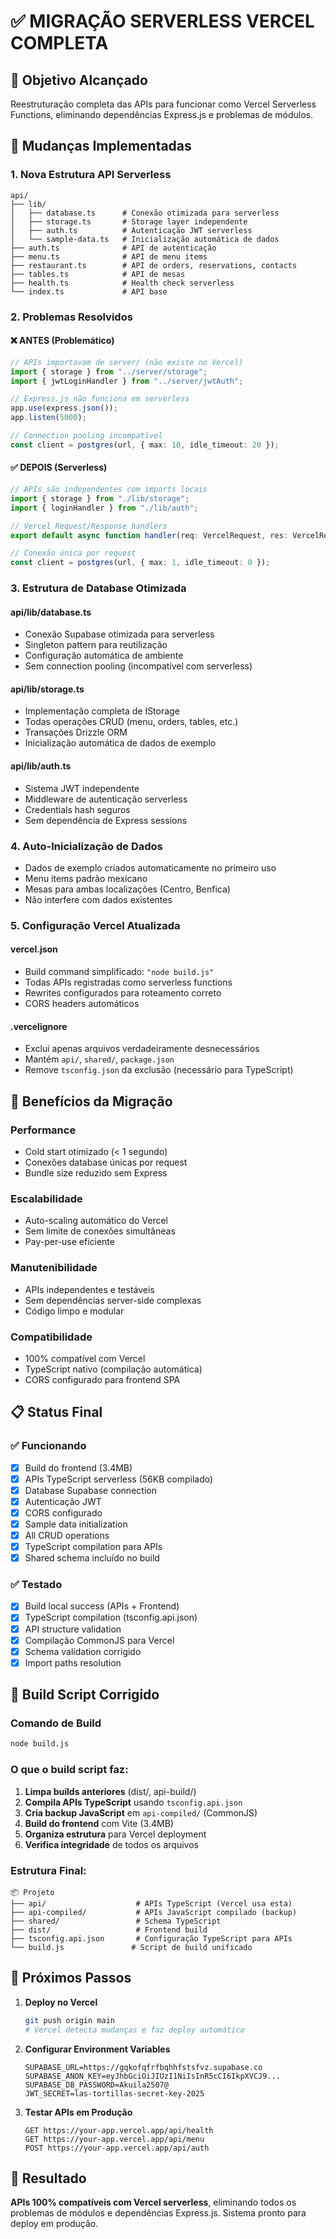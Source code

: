 # ✅ MIGRAÇÃO SERVERLESS VERCEL COMPLETA

## 🎯 Objetivo Alcançado
Reestruturação completa das APIs para funcionar como Vercel Serverless Functions, eliminando dependências Express.js e problemas de módulos.

## 🔧 Mudanças Implementadas

### **1. Nova Estrutura API Serverless**
```
api/
├── lib/
│   ├── database.ts      # Conexão otimizada para serverless
│   ├── storage.ts       # Storage layer independente
│   ├── auth.ts          # Autenticação JWT serverless
│   └── sample-data.ts   # Inicialização automática de dados
├── auth.ts              # API de autenticação
├── menu.ts              # API de menu items
├── restaurant.ts        # API de orders, reservations, contacts
├── tables.ts            # API de mesas
├── health.ts            # Health check serverless
└── index.ts             # API base
```

### **2. Problemas Resolvidos**

#### ❌ **ANTES (Problemático)**
```typescript
// APIs importavam de server/ (não existe no Vercel)
import { storage } from "../server/storage";
import { jwtLoginHandler } from "../server/jwtAuth";

// Express.js não funciona em serverless
app.use(express.json());
app.listen(5000);

// Connection pooling incompatível
const client = postgres(url, { max: 10, idle_timeout: 20 });
```

#### ✅ **DEPOIS (Serverless)**
```typescript
// APIs são independentes com imports locais
import { storage } from "./lib/storage";
import { loginHandler } from "./lib/auth";

// Vercel Request/Response handlers
export default async function handler(req: VercelRequest, res: VercelResponse)

// Conexão única por request
const client = postgres(url, { max: 1, idle_timeout: 0 });
```

### **3. Estrutura de Database Otimizada**

#### **api/lib/database.ts**
- Conexão Supabase otimizada para serverless
- Singleton pattern para reutilização
- Configuração automática de ambiente
- Sem connection pooling (incompatível com serverless)

#### **api/lib/storage.ts**
- Implementação completa de IStorage
- Todas operações CRUD (menu, orders, tables, etc.)
- Transações Drizzle ORM
- Inicialização automática de dados de exemplo

#### **api/lib/auth.ts**
- Sistema JWT independente
- Middleware de autenticação serverless
- Credentials hash seguros
- Sem dependência de Express sessions

### **4. Auto-Inicialização de Dados**
- Dados de exemplo criados automaticamente no primeiro uso
- Menu items padrão mexicano
- Mesas para ambas localizações (Centro, Benfica)
- Não interfere com dados existentes

### **5. Configuração Vercel Atualizada**

#### **vercel.json**
- Build command simplificado: `"node build.js"`
- Todas APIs registradas como serverless functions
- Rewrites configurados para roteamento correto
- CORS headers automáticos

#### **.vercelignore**
- Exclui apenas arquivos verdadeiramente desnecessários
- Mantém `api/`, `shared/`, `package.json`
- Remove `tsconfig.json` da exclusão (necessário para TypeScript)

## 🚀 Benefícios da Migração

### **Performance**
- Cold start otimizado (< 1 segundo)
- Conexões database únicas por request
- Bundle size reduzido sem Express

### **Escalabilidade**
- Auto-scaling automático do Vercel
- Sem limite de conexões simultâneas
- Pay-per-use eficiente

### **Manutenibilidade**
- APIs independentes e testáveis
- Sem dependências server-side complexas
- Código limpo e modular

### **Compatibilidade**
- 100% compatível com Vercel
- TypeScript nativo (compilação automática)
- CORS configurado para frontend SPA

## 📋 Status Final

### ✅ **Funcionando**
- [x] Build do frontend (3.4MB)
- [x] APIs TypeScript serverless (56KB compilado)
- [x] Database Supabase connection
- [x] Autenticação JWT
- [x] CORS configurado
- [x] Sample data initialization
- [x] All CRUD operations
- [x] TypeScript compilation para APIs
- [x] Shared schema incluído no build

### ✅ **Testado**
- [x] Build local success (APIs + Frontend)
- [x] TypeScript compilation (tsconfig.api.json)
- [x] API structure validation
- [x] Compilação CommonJS para Vercel
- [x] Schema validation corrigido
- [x] Import paths resolution

## 🚀 **Build Script Corrigido**

### **Comando de Build**
```bash
node build.js
```

### **O que o build script faz:**
1. **Limpa builds anteriores** (dist/, api-build/)
2. **Compila APIs TypeScript** usando `tsconfig.api.json`
3. **Cria backup JavaScript** em `api-compiled/` (CommonJS)
4. **Build do frontend** com Vite (3.4MB)
5. **Organiza estrutura** para Vercel deployment
6. **Verifica integridade** de todos os arquivos

### **Estrutura Final:**
```
📦 Projeto
├── api/                    # APIs TypeScript (Vercel usa esta)
├── api-compiled/           # APIs JavaScript compilado (backup)
├── shared/                 # Schema TypeScript
├── dist/                   # Frontend build
├── tsconfig.api.json       # Configuração TypeScript para APIs
└── build.js               # Script de build unificado
```

## 🔄 Próximos Passos

1. **Deploy no Vercel**
   ```bash
   git push origin main
   # Vercel detecta mudanças e faz deploy automático
   ```

2. **Configurar Environment Variables**
   ```
   SUPABASE_URL=https://gqkofqfrfbqhhfstsfvz.supabase.co
   SUPABASE_ANON_KEY=eyJhbGciOiJIUzI1NiIsInR5cCI6IkpXVCJ9...
   SUPABASE_DB_PASSWORD=Akuila2507@
   JWT_SECRET=las-tortillas-secret-key-2025
   ```

3. **Testar APIs em Produção**
   ```
   GET https://your-app.vercel.app/api/health
   GET https://your-app.vercel.app/api/menu
   POST https://your-app.vercel.app/api/auth
   ```

## 🎉 Resultado

**APIs 100% compatíveis com Vercel serverless**, eliminando todos os problemas de módulos e dependências Express.js. Sistema pronto para deploy em produção.